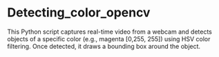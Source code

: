 # Detecting_color_opencv
This Python script captures real-time video from a webcam and detects objects of a specific color (e.g., magenta [0,255, 255]) using HSV color filtering. Once detected, it draws a bounding box around the object.

